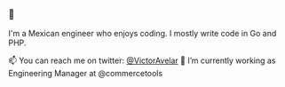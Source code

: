 ### 👋


I'm a Mexican engineer who enjoys coding.
I mostly write code in Go and PHP.

📫 You can reach me on twitter: [@VictorAvelar](https://twitter.com/VictorAvelar)
🔭 I’m currently working as Engineering Manager at @commercetools

<!--
**VictorAvelar/VictorAvelar** is a ✨ _special_ ✨ repository because its `README.md` (this file) appears on your GitHub profile.

Here are some ideas to get you started:

- 🔭 I’m currently working on ...
- 🌱 I’m currently learning ...
- 👯 I’m looking to collaborate on ...
- 🤔 I’m looking for help with ...
- 💬 Ask me about ...
- 📫 How to reach me: ...
- 😄 Pronouns: ...
- ⚡ Fun fact: ...
-->
